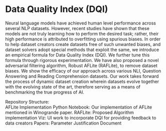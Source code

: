 # Data Quality Index (DQI)

Neural language models have achieved human level performance across several NLP datasets. However, recent studies have shown that these models are not truly learning how to perform the desired task; rather, their high performance is attributed to overfitting using spurious biases. In order to help dataset creators create datasets free of such unwanted biases, and dataset solvers adopt special methods that exploit the same, we introduce an empirical formula for Data Quality Index (DQI). We further tune this formula through rigorous experimentation. We have also proposed a novel adversarial filtering algorithm, Robust AFLite (RAFLite), to remove dataset biases. We show the efficacy of our approach across various NLI, Question Answering and Reading Comprehension datasets. Our work takes forward the process of dynamic dataset creation wherein datasets evolve together with the evolving state of the art, therefore serving as a means of benchmarking the true progress of AI. 

Repository Structure:\
AFLite Implementation Python Notebook: Our implementation of AFLite mentioned in Winogrande paper.
RAFLite: Proposed Algorithm implementation
Viz: UI work to incorporate DQI for providing feedback to data creators
Papers: Parameter Justification Document

